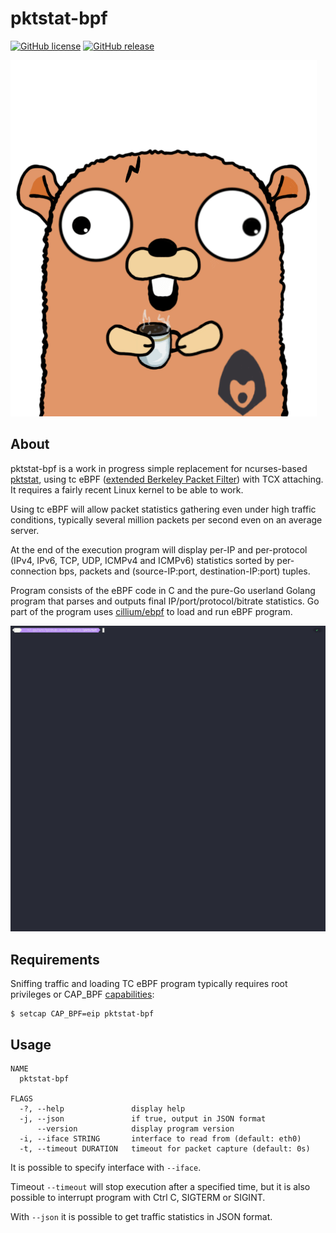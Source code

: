 # pktstat-bpf

[![GitHub license](https://img.shields.io/github/license/dkorunic/pktstat-bpf)](https://github.com/dkorunic/pktstat-bpf/blob/master/LICENSE)
[![GitHub release](https://img.shields.io/github/release/dkorunic/pktstat-bpf)](https://github.com/dkorunic/pktstat-bpf/releases/latest)

![](gopher.png)

## About

pktstat-bpf is a work in progress simple replacement for ncurses-based [pktstat](https://github.com/dleonard0/pktstat), using tc eBPF ([extended Berkeley Packet Filter](https://prototype-kernel.readthedocs.io/en/latest/bpf/)) with TCX attaching. It requires a fairly recent Linux kernel to be able to work.

Using tc eBPF will allow packet statistics gathering even under high traffic conditions, typically several million packets per second even on an average server.

At the end of the execution program will display per-IP and per-protocol (IPv4, IPv6, TCP, UDP, ICMPv4 and ICMPv6) statistics sorted by per-connection bps, packets and (source-IP:port, destination-IP:port) tuples.

Program consists of the eBPF code in C and the pure-Go userland Golang program that parses and outputs final IP/port/protocol/bitrate statistics. Go part of the program uses [cillium/ebpf](https://github.com/cilium/ebpf) to load and run eBPF program.

![Demo](demo.gif)

## Requirements

Sniffing traffic and loading TC eBPF program typically requires root privileges or CAP_BPF [capabilities](https://man7.org/linux/man-pages/man7/capabilities.7.html):

```shell
$ setcap CAP_BPF=eip pktstat-bpf
```

## Usage

```shell
NAME
  pktstat-bpf

FLAGS
  -?, --help               display help
  -j, --json               if true, output in JSON format
      --version            display program version
  -i, --iface STRING       interface to read from (default: eth0)
  -t, --timeout DURATION   timeout for packet capture (default: 0s)
```

It is possible to specify interface with `--iface`.

Timeout `--timeout` will stop execution after a specified time, but it is also possible to interrupt program with Ctrl C, SIGTERM or SIGINT.

With `--json` it is possible to get traffic statistics in JSON format.
